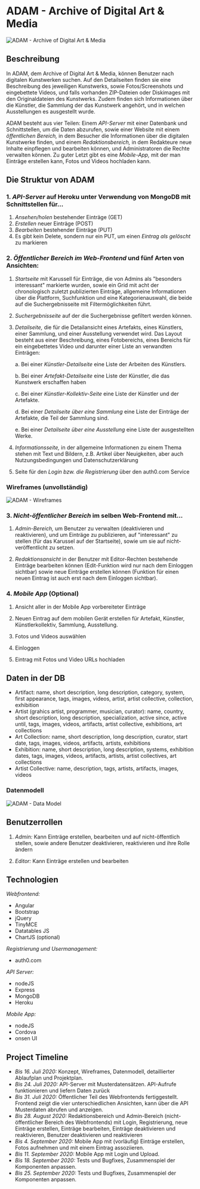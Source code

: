 # ADAM - Archive of Digital Art & Media

![ADAM - Archive of Digital Art & Media](documentation/assets/adam-logo.png)

## Beschreibung
In ADAM, dem Archive of Digital Art & Media, können Benutzer nach digitalen Kunstwerken suchen. Auf den Detailseiten finden sie eine Beschreibung des jeweiligen Kunstwerks, sowie Fotos/Screenshots und eingebettete Videos, und falls vorhanden ZIP-Dateien oder Diskimages mit den Originaldateien des Kunstwerks. Zudem finden sich Informationen über die Künstler, die Sammlung der das Kunstwerk angehört, und in welchen Ausstellungen es ausgestellt wurde.

ADAM besteht aus vier Teilen: Einem _API-Server_ mit einer Datenbank und Schnittstellen, um die Daten abzurufen, sowie einer Website mit einem _öffentlichen Bereich,_ in dem Besucher die Informationen über die digitalen Kunstwerke finden, und einem _Redaktionsbereich,_ in dem Redakteure neue Inhalte einpflegen und bearbeiten können, und Administratoren die Rechte verwalten können. Zu guter Letzt gibt es eine _Mobile-App,_ mit der man Einträge erstellen kann, Fotos und Videos hochladen kann.

## Die Struktur von ADAM

### 1. _API-Server_ auf Heroku unter Verwendung von MongoDB mit Schnittstellen für...

1. *Ansehen/holen* bestehender Einträge (GET)
2. *Erstellen* neuer Einträge (POST)
3. *Bearbeiten* bestehender Einträge (PUT)
4. Es gibt kein Delete, sondern nur ein PUT, um einen *Eintrag als gelöscht* zu markieren

### 2. _Öffentlicher Bereich im Web-Frontend_ und fünf Arten von Ansichten:

1. *Startseite* mit Karussell für Einträge, die von Admins als "besonders interessant" markierte wurden, sowie ein Grid mit acht der chronologisch zuletzt publizierten Einträge, allgemeine Informationen über die Plattform, Suchfunktion und eine Kategorienauswahl, die beide auf die Suchergebnisseite mit Filtermöglichkeiten führt.
    
2. *Suchergebnisseite* auf der die Suchergebnisse gefiltert werden können.
  
3. *Detailseite,* die für die Detailansicht eines Artefakts, eines Künstlers, einer Sammlung, und einer Ausstellung verwendet wird. Das Layout besteht aus einer Beschreibung, eines Fotobereichs, eines Bereichs für ein eingebettetes Video und darunter einer Liste an verwandten Einträgen:

    a. Bei einer _Künstler-Detailseite_ eine Liste der Arbeiten des Künstlers.

    b. Bei einer _Artefakt-Detailseite_ eine Liste der Künstler, die das Kunstwerk erschaffen haben

    c. Bei einer _Künstler-Kollektiv-Seite_ eine Liste der Künstler und der Artefakte.

    d. Bei einer _Detailseite über eine Sammlung_ eine Liste der Einträge der Artefakte, die Teil der Sammlung sind.

    e. Bei einer _Detailseite über eine Ausstellung_ eine Liste der ausgestellten Werke.

4. *Informationsseite,* in der allgemeine Informationen zu einem Thema stehen mit Text und Bildern, z.B. Artikel über Neuigkeiten, aber auch Nutzungsbedingungen und Datenschutzerklärung

5. Seite für den *Login bzw. die Registrierung* über den auth0.com Service

### Wireframes (unvollständig)

![ADAM - Wireframes](documentation/assets/adam-wireframes-v0_5.png)

### 3. *Nicht-öffentlicher Bereich* im selben Web-Frontend mit...

1. _Admin-Bereich,_ um Benutzer zu verwalten (deaktivieren und reaktivieren), und um Einträge zu publizieren, auf "interessant" zu stellen (für das Karussel auf der Startseite), sowie um sie auf nicht-veröffentlicht zu setzen.
    
2. _Redaktionsansicht_ in der Benutzer mit Editor-Rechten bestehende Einträge bearbeiten können (Edit-Funktion wird nur nach dem Einloggen sichtbar) sowie neue Einträge erstellen können (Funktion für einen neuen Eintrag ist auch erst nach dem Einloggen sichtbar).

### 4. *Mobile App* (Optional)

1. Ansicht aller in der Mobile App vorbereiteter Einträge
    
2. Neuen Eintrag auf dem mobilen Gerät erstellen für Artefakt, Künstler, Künstlerkollektiv, Sammlung, Ausstellung.
    
3. Fotos und Videos auswählen
    
4. Einloggen
    
5. Eintrag mit Fotos und Video URLs hochladen

## Daten in der DB

- Artifact: name, short description, long description, category, system, first appearance, tags, images, videos, artist, artist collective, collection, exhibition
- Artist (grahics artist, programmer, musician, curator): name, country, short description, long description, specialization, active since, active until, tags, images, videos, artifacts, artist collective, exhibitions, art collections
- Art Collection: name, short description, long description, curator, start date, tags, images, videos, artifacts, artists, exhibitions
- Exhibition: name, short description, long description, systems, exhibition dates, tags, images, videos, artifacts, artists, artist collectives, art collections
- Artist Collective: name, description, tags, artists, artifacts, images, videos

### Datenmodell

![ADAM - Data Model](documentation/assets/adam-data-model.png)

## Benutzerrollen

1. *Admin:* Kann Einträge erstellen, bearbeiten und auf nicht-öffentlich stellen, sowie andere Benutzer deaktivieren, reaktivieren und ihre Rolle ändern

2. *Editor:* Kann Einträge erstellen und bearbeiten

## Technologien

*Webfrontend:*

- Angular
- Bootstrap
- jQuery
- TinyMCE
- Datatables JS
- ChartJS (optional)

*Registrierung und Usermanagement:*

- auth0.com

*API Server:*

- nodeJS
- Express
- MongoDB
- Heroku

*Mobile App:*

- nodeJS
- Cordova
- onsen UI

## Project Timeline

- *Bis 16. Juli 2020:* Konzept, Wireframes, Datenmodell, detaillierter Ablaufplan und Projektplan.
- *Bis 24. Juli 2020:* API-Server mit Musterdatensätzen. API-Aufrufe funktionieren und liefern Daten zurück
- *Bis 31. Juli 2020:* Öffentlicher Teil des Webfrontends fertiggestellt. Frontend zeigt die vier unterschiedlichen Ansichten, kann über die API Musterdaten abrufen und anzeigen.
- *Bis 28. August 2020:* Redaktionsbereich und Admin-Bereich (nicht-öffentlicher Bereich des Webfrontends) mit Login, Registrierung, neue Einträge erstellen, Einträge bearbeiten, Einträge deaktivieren und reaktivieren, Benutzer deaktivieren und reaktivieren
- *Bis 4. September 2020:* Mobile App mit (vorläufig) Einträge erstellen, Fotos aufnehmen und mit einem Eintrag assoziieren.
- *Bis 11. September 2020:* Mobile App mit Login und Upload.
- *Bis 18. September 2020:* Tests und Bugfixes, Zusammenspiel der Komponenten anpassen.
- *Bis 25. September 2020:* Tests und Bugfixes, Zusammenspiel der Komponenten anpassen.
